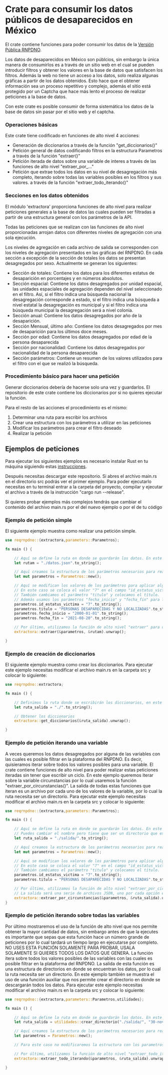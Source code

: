 # Crate para consumir los datos públicos de desaparecidos en México

El crate contiene funciones para poder consumir los datos de la [Versión Pública RNPDNO](https://versionpublicarnpdno.segob.gob.mx/Dashboard/Index).

Los datos de desaparecidos en México son públcios, sin embargo la única manera de consumirlos es a través de un sitio web en el cual se pueden introducir filtros y obtener los valores en la base de datos que satisfacen los filtros. Además la web no tiene un acceso a los datos, solo realiza algunas gráficas a partir de los datos obtenidos. Esto hace que el obtener información sea un proceso repetitivo y complejo, además el sitio está protegido por un Captcha que hace más lento el proceso de realizar peticiones a la base de datos. 

Con este crate es posible consumir de forma sistemática los datos de la base de datos sin pasar por el sitio web y el captcha.

### Operaciones básicas

Este crate tiene codificado en funciones de alto nivel 4 acciones:
- Generación de diccionarios a través de la función "get_diccionarios()"
- Petición general de datos codificando filtros en la estructura Parametros a través de la función "extraer()"
- Petición iterada de datos sobre una variable de interes a través de las funciones de alto nivel "extraer_por_..."
- Petición que extrae todos los datos en su nivel de desagregación más completo, iterando sobre todas las variables posibles en los filtros y sus valores. a través de la función "extraer_todo_iterando()"

### Secciones en los datos obtenidos

El módulo 'extractora' proporciona funciones de alto nivel para realizar peticiones generales a la base de datos las cuales pueden ser filtradas a partir de una estructura general con los parámetros de la API.

Todas las peticiones que se realizan con las funciones de alto nivel proporcionadas arrojan datos con diferentes niveles de agregación con una sola ejecución.

Los niveles de agregación en cada archivo de salida se corresponden con los niveles de agregación presentados en las gráficas del RNPDNO. En cada sección a excepción de la sección de totales los datos se presentan desagregados por sexo. Actualmente se generan los siguientes:
- Sección de totales: Contiene los datos para los diferentes estatus de desaparición en porcentajes y en números absolutos.
- Sección espacial: Contiene los datos desagregados por unidad espacial, las unidades espaciales de agregación dependen del nivel seleccionado en el filtro. Así, si el filtro indica una búsqueda nacional la desagregación corresponde a estado, si el filtro indica una búsqueda a nivel estatal la desagregación es municipal y si el filtro indica una búsqueda municipal la desagregación será a nivel colonia.
- Sección anual: Contiene los datos desagregados por año de la desaparición.
- Sección Mensual, último año: Contiene los datos desagregados por mes de desaparición para los últimos doce meses.
- Sección por edad: Contiene los datos desagregados por edad de la persona desaparecida
- Sección por nacionalidad: Contiene los datos desagregados por nacionalidad de la persona desaparecida
- Sección parámetros: Contiene un resumen de los valores utilizados para el filtro con el que se realizó la búsqueda.

### Procedimiento básico para hacer una petición

Generar diccionarios debería de hacerse solo una vez y guardarlos. El repositorio de este crate contiene los diccionarios por si no quieres ejecutar la función.

Para el resto de las acciones el procedimiento es el mismo:
1) Determinar una ruta para escribir los archivos
2) Crear una estructura con los parámetros a utilizar en las peticiones
3) Modificar los parámetros para crear el filtro deseado
4) Realizar la petición

## Ejemplos de peticiones

Para ejecutar los siguientes ejemplos es necesario instalar Rust en tu máquina siguiendo estas [instrucciones](https://www.rust-lang.org/tools/install). 

Después necesitas descargar este repositorio. Si abres el archivo main.rs en el directorio src podrás ver el primer ejemplo. Para poder ejecutarlo necesitas en tu terminal entrar a la carpeta del proyecto, compilar y ejecutar el archivo a través de la instrucción "cargo run --release".

Si quieres probar ejemplos más complejos tendrás que cambiar el contenido del archivo main.rs por el del nuevo ejemplo o por el de tu código

### Ejemplo de petición simple

El siguiente ejemplo muestra como realizar una petición simple. 

~~~rust
use reqrnpdno::{extractora,parameters::Parametros};

fn main () {

    // Aquí se define la ruta en donde se guardarán los datos. En este caso es un archivo de tipo JSON llamado datos.json
    let rutam = "./datos.json".to_string();

    // Aquí creamos la estructura de los parámetros necesarios para realizar la petición. Esta estructura es la que se necesita modificar si quieres aplicar algún filtro. Si no quieres filtrar no es necesario modificar la estructura. 
    let mut parametros = Parametros::new();

    // Aquí se modifican los valores de los parámetros para aplicar algunos filtros. 
    // En este caso se coloca el valor "7" en el campo "id_estatus_victima" el cual corresponde a "PERSONAS DESAPARECIDAS Y NO LOCALIZADAS". 
    // También cambiamos el parámetro "titulo" y colocamos el título. 
    // Además usamos los parámetros "fecha_inicio" y "fecha_fin" para limitar la búsqueda a un rango de fechas.
    parametros.id_estatus_victima = "7".to_string();
    parametros.titulo = "PERSONAS DESAPARECIDAS Y NO LOCALIZADAS".to_string();
    parametros.fecha_inicio = "2000-01-01".to_string();
    parametros.fecha_fin = "2021-08-20".to_string();

    // Por último, utilizamos la función de alto nivel "extraer" para obtener nuestros datos.
    extractora::extraer(&parametros, &rutam).unwrap();

}
~~~

### Ejemplo de creación de diccionarios

El siguiente ejemplo muestra como crear los diccionarios. Para ejecutar este ejemplo necesitas modificar el archivo main.rs en la carpeta src y colocar lo siguiente:

~~~rust
use reqrnpdno::extractora;

fn main () {

    // Definimos la ruta donde se escribirán los diccionarios, en este caso la ruta es un directorio.
    let ruta_salida = "./".to_string();

    // Obtener los diccionarios
    extractora::get_diccionarios(&ruta_salida).unwrap();

}
~~~

### Ejemplo de petición iterando una variable

A veces queremos los datos desagregados por alguna de las variables con las cuales es posible filtrar en la plataforma del RNPDNO. Es decir, quisieramos iterar sobre todos los valores posibles para una variable. El crate contiene funciones de alto nivel para poder realizar estas peticiones iteradas sin tener que escribir un ciclo. En este ejemplo queremos iterar sobre la variable circunstancias por lo cual usaremos la función "extraer_por_circunstancias()". La salida de todas estas funciones que iteran es un archivo por cada uno de los valores de la variable, por lo cual la ruta necesita ser un directorio. Para ejecutar este ejemplo necesitas modificar el archivo main.rs en la carpeta src y colocar lo siguiente: 

~~~rust
use reqrnpdno::{extractora,parameters::Parametros};

fn main () {

    // Aquí se define la ruta en donde se guardarán los datos. En este caso es el directorio salida. 
    // Puedes cambiar el nombre pero tiene que ser un directorio que exista.
    let ruta_salida = "./salida/".to_string();

    // Aquí creamos la estructura de los parámetros necesarios para realizar la petición. Esta estructura es la que se necesita modificar si quieres aplicar algún filtro. Si no quieres filtrar no es necesario modificar la estructura.
    let mut parametros = Parametros::new();

    // Aquí se modifican los valores de los parámetros para aplicar algunos filtros. 
    // En este caso se coloca el valor "7" en el campo "id_estatus_victima" el cual corresponde a "PERSONAS DESAPARECIDAS Y NO LOCALIZADAS". 
    // También cambiamos el parámetro "titulo" y colocamos el título.
    parametros.id_estatus_victima = "7".to_string();
    parametros.titulo = "PERSONAS DESAPARECIDAS Y NO LOCALIZADAS".to_string();

    // Por último, utilizamos la función de alto nivel "extraer_por_circunstancias" para obtener nuestros datos.
    // La salida será una serie de archivos JSON, uno por cada opción en la variable a iterar, en este caso es la variable circunstancias
    extractora::extraer_por_circunstancias(&parametros, &ruta_salida).unwrap();
}
~~~

### Ejemplo de petición iterando sobre todas las variables

Por último mostraremos el uso de la función de alto nivel que nos permite obtener la mayor cantidad de datos, sin embargo antes de que la ejecutes es importante que sepas que esta función hace un número grande de peticiones por lo cual tardará un tiempo largo en ejecutarse por completo. NO USES ESTA FUNCIÓN SOLAMENTE PARA PROBAR, USALA SOLAMENTE SI QUIERES TODOS LOS DATOS QUE GENERA. La función itera sobre todos los valores posibles de las variables con las cuales es posible filtrar en la plataforma del RNPDNO. La salida de esta función es una estructura de directorios en donde se encuentran los datos, por lo cual la ruta necesita ser un directorio. En este ejemplo también se muestra el uso de una función auxiliar que nos permite crear el directorio en donde se descargarán todos los datos. Para ejecutar este ejemplo necesitas modificar el archivo main.rs en la carpeta src y colocar lo siguiente: 

~~~rust
use reqrnpdno::{extractora,parameters::Parametros,utilidades};

fn main () {

    // Aquí se define la ruta en donde se guardarán los datos. En este caso es un directorio llamado "30-nov-2021" que aún no existe pero que crearemos en el directorio "salida". Para crearlo usamos la función de ayuda "crear_directorio()" para la cual el primer parámetro es la ruta objetivo y el segundo parámetro es el nombre del directorio a crear. 
    let ruta_salida = utilidades::crear_directorio("./salida/", "30-nov-2021").unwrap();

    // Aquí creamos la estructura de los parámetros necesarios para realizar la petición. Esta estructura es la que se necesita modificar si quieres aplicar algún filtro. Si no quieres filtrar no es necesario modificar la estructura.
    let parametros = Parametros::new();

    // Para este caso no modificaremos la estructura con los parametros. 

    // Por último, utilizamos la función de alto nivel "extraer_todo_iterando" para obtener nuestros datos.
    extractora::extraer_todo_iterando(&parametros, &ruta_salida).unwrap();

}
~~~